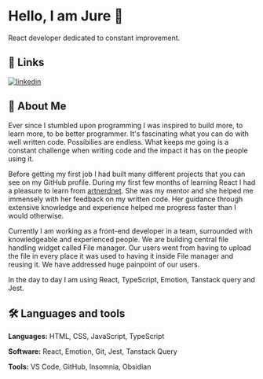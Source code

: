 
# Hello, I am Jure 👋

React developer dedicated to constant improvement.
## 🔗 Links
[![linkedin](https://img.shields.io/badge/linkedin-0A66C2?style=for-the-badge&logo=linkedin&logoColor=white)](https://www.linkedin.com/in/jure-prnaver/)


## 🚀 About Me

Ever since I stumbled upon programming I was inspired to build more, to learn more, to be better programmer. It's fascinating what you can do with well written code. Possibilies are endless. What keeps me going is a constant challenge when writing code and the impact it has on the people using it.

Before getting my first job I had built many different projects that you can see on my GitHub profile. During my first few months of learning React I had a pleasure to learn from <a href="https://github.com/artnerdnet">artnerdnet</a>. She was my mentor and she helped me immensely with her feedback on my written code. Her guidance through extensive knowledge and experience helped me progress faster than I would otherwise.

Currently I am working as a front-end developer in a team, surrounded with knowledgeable and experienced people. We are building central file handling widget called File manager. Our users went from having to upload the file in every place it was used to having it inside File manager and reusing it. We have addressed huge painpoint of our users.

In the day to day I am using React, TypeScript, Emotion, Tanstack query and Jest.

## 🛠 Languages and tools
**Languages:** HTML, CSS, JavaScript, TypeScript

**Software:** React, Emotion, Git, Jest, Tanstack Query

**Tools:** VS Code, GitHub, Insomnia, Obsidian
